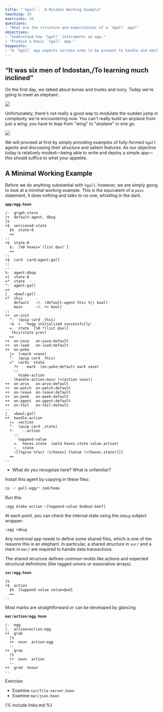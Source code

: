 ```yaml
---
title: "`%gall`:  A Minimal Working Example"
teaching: 20
exercises: 10
questions:
- "What are the structure and expectations of a `%gall` app?"
objectives:
- "Understand how `%gall` instruments an app."
- "Produce a basic `%gall` app."
keypoints:
- "A `%gall` app expects certain arms to be present to handle and emit events."
---
```


##  “It was six men of Indostan,/To learning much inclined”

On the first day, we talked about bones and trunks and ivory.  Today we're going to meet an elephant.

![](./img/elephant-noloop.gif)

Unfortunately, there's not really a good way to modulate the sudden jump in complexity we're encountering now.  You can't really build an airplane from just a wing:  you have to leap from "wing" to "airplane" in one go.

![](https://media1.giphy.com/media/10QGikPE4pIRwY/giphy.gif)

We will proceed at first by simply providing examples of fully-formed `%gall` agents and discussing their structure and salient features.  As our objective today is relatively modest—being able to write and deploy a simple app—this should suffice to whet your appetite.

##  A Minimal Working Example

Before we do anything substantial with `%gall`, however, we are simply going to look at a minimal working example.  This is the equivalent of a `pass` statement, it does nothing and talks to no one, whistling in the dark.

**`app/egg.hoon`**

```hoon
/-  graph-store
/+  default-agent, dbug
|%
+$  versioned-state
  $%  state-0
  ==
::
+$  state-0
  $:  [%0 hexes=`(list @ux)`]
  ==
::
+$  card  card:agent:gall
::
--
%-  agent:dbug
=|  state-0
=*  state  -
^-  agent:gall
=<
|_  =bowl:gall
+*  this      .
    default   ~(. (default-agent this %|) bowl)
    main      ~(. +> bowl)
::
++  on-init
  ^-  (quip card _this)
  ~&  >  '%egg initialized successfully'
  =.  state  [%0 *(list @ux)]
  `this(state prev)
  ==
++  on-save   on-save:default
++  on-load   on-load:default
++  on-poke
  |=  [=mark =vase]
  ^-  (quip card _this)
  =^  cards  state
    ?+    mark  (on-poke:default mark vase)
    ::
      %take-action
    (handle-action:main !<(action vase))
++  on-arvo   on-arvo:default
++  on-watch  on-watch:default
++  on-leave  on-leave:default
++  on-peek   on-peek:default
++  on-agent  on-agent:default
++  on-fail   on-fail:default
--
|_  =bowl:gall
++  handle-action
  |=  =action
  ^-  (quip card _state)
  ?-    -.action
    ::
      %append-value
    =.  hexes.state  (weld hexes.state value.action)
    :_  state
    ~[[%give %fact ~[/hexes] [%atom !>(hexes.state)]]]
  ==
--
```

- What do you recognize here?  What is unfamiliar?

Install this agent by copying in these files:

```sh
cp -r gall-egg/* zod/home
```

Run this

```hoon
:egg &take-action ~[%append-value 0xdead.beef]
```

At each point, you can check the internal state using the `debug` subject wrapper:

```hoon
:egg +dbug
```

Any nontrivial app needs to define some shared files, which is one of the reasons this is an elephant.  In particular, a shared structure in `sur/` and a mark in `mar/` are required to handle data transactions.

The shared structure defines common molds like actions and expected structural definitions (like tagged unions or associative arrays).

**`sur/egg.hoon`**

```hoon
|%
+$  action
  $%  [%append-value value=@ud]
  ==
--
```

Most marks are straightforward or can be developed by glancing

**`mar/action/egg.hoon`**

```hoon
/-  egg
|_  action=action:egg
++  grab
  |%
  ++  noun  action:egg
  --
++  grow
  |%
  ++  noun  action
  --
++  grad  %noun
--
```

Exercise:

- Examine `sur/file-server.hoon`
- Examine `mar/json.hoon`

{% include links.md %}
